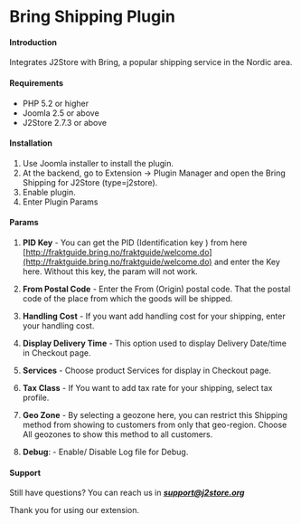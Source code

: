 # Bring Shipping Plugin

#### Introduction
Integrates J2Store with Bring, a popular shipping service in the Nordic area.

#### Requirements
	
* PHP 5.2 or higher
* Joomla 2.5 or above
* J2Store 2.7.3 or above

#### Installation

1. Use Joomla installer to install the plugin.
2. At the backend, go to Extension -> Plugin Manager and open the Bring Shipping for J2Store (type=j2store).
3. Enable plugin.
4. Enter Plugin Params

#### Params

1. **PID Key** - You can get the PID (Identification key ) from here [http://fraktguide.bring.no/fraktguide/welcome.do](http://fraktguide.bring.no/fraktguide/welcome.do) and enter the Key here. Without this key, the param will not work.

2. **From Postal Code** - Enter the From (Origin) postal code. That the postal code of the place from which the goods will be shipped.

3. **Handling Cost** - If you want add handling cost for your shipping, enter your handling cost.

4. **Display Delivery Time** - This option used to display Delivery Date/time in Checkout page.

5. **Services** - Choose product Services for display in Checkout page.

6. **Tax Class** - If You want to add tax rate for your shipping, select tax profile.

7. **Geo Zone** - By selecting a geozone here, you can restrict this Shipping method from showing to customers from only that geo-region. Choose All geozones to show this method to all customers.

8. **Debug**: - Enable/ Disable Log file for Debug.

#### Support

Still have questions? You can reach us in ***support@j2store.org***

Thank you for using our extension.




















